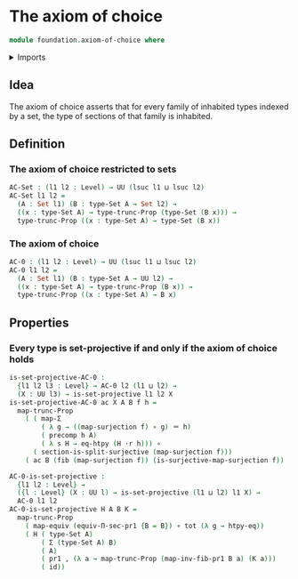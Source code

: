 # The axiom of choice

```agda
module foundation.axiom-of-choice where
```

<details><summary>Imports</summary>

```agda
open import foundation.dependent-pair-types
open import foundation.function-extensionality
open import foundation.functoriality-propositional-truncation
open import foundation.projective-types
open import foundation.propositional-truncations
open import foundation.sections
open import foundation.split-surjective-maps
open import foundation.surjective-maps
open import foundation.universe-levels

open import foundation-core.equivalences
open import foundation-core.fibers-of-maps
open import foundation-core.functions
open import foundation-core.functoriality-dependent-pair-types
open import foundation-core.homotopies
open import foundation-core.identity-types
open import foundation-core.sets
```

</details>

## Idea

The axiom of choice asserts that for every family of inhabited types indexed by
a set, the type of sections of that family is inhabited.

## Definition

### The axiom of choice restricted to sets

```agda
AC-Set : (l1 l2 : Level) → UU (lsuc l1 ⊔ lsuc l2)
AC-Set l1 l2 =
  (A : Set l1) (B : type-Set A → Set l2) →
  ((x : type-Set A) → type-trunc-Prop (type-Set (B x))) →
  type-trunc-Prop ((x : type-Set A) → type-Set (B x))
```

### The axiom of choice

```agda
AC-0 : (l1 l2 : Level) → UU (lsuc l1 ⊔ lsuc l2)
AC-0 l1 l2 =
  (A : Set l1) (B : type-Set A → UU l2) →
  ((x : type-Set A) → type-trunc-Prop (B x)) →
  type-trunc-Prop ((x : type-Set A) → B x)
```

## Properties

### Every type is set-projective if and only if the axiom of choice holds

```agda
is-set-projective-AC-0 :
  {l1 l2 l3 : Level} → AC-0 l2 (l1 ⊔ l2) →
  (X : UU l3) → is-set-projective l1 l2 X
is-set-projective-AC-0 ac X A B f h =
  map-trunc-Prop
    ( ( map-Σ
        ( λ g → ((map-surjection f) ∘ g) ＝ h)
        ( precomp h A)
        ( λ s H → eq-htpy (H ·r h))) ∘
      ( section-is-split-surjective (map-surjection f)))
    ( ac B (fib (map-surjection f)) (is-surjective-map-surjection f))

AC-0-is-set-projective :
  {l1 l2 : Level} →
  ({l : Level} (X : UU l) → is-set-projective (l1 ⊔ l2) l1 X) →
  AC-0 l1 l2
AC-0-is-set-projective H A B K =
  map-trunc-Prop
    ( map-equiv (equiv-Π-sec-pr1 {B = B}) ∘ tot (λ g → htpy-eq))
    ( H ( type-Set A)
        ( Σ (type-Set A) B)
        ( A)
        ( pr1 , (λ a → map-trunc-Prop (map-inv-fib-pr1 B a) (K a)))
        ( id))
```
